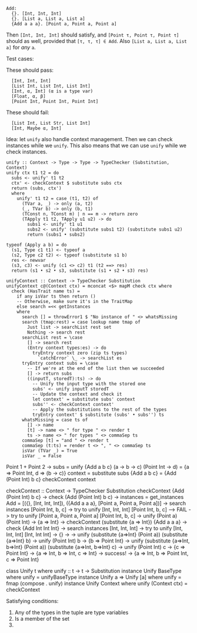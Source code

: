 
```
Add:
  {}. [Int, Int, Int]
  {}. [List a, List a, List a]
  {Add a a a}. [Point a, Point a, Point a]
```

Then `[Int, Int, Int]` should satisfy, and `[Point τ, Point τ, Point τ]` should as well, provided that `[τ, τ, τ] ∈ Add`. Also `[List a, List a, List a]` for *any* `a`.

Test cases:


These should pass:
```
  [Int, Int, Int]
  [List Int, List Int, List Int]
  [Int, α, Int] (α is a type var)
  [Float, α, β]
  [Point Int, Point Int, Point Int]
```
These should fail:
```
  [List Int, List Str, List Int]
  [Int, Maybe α, Int]
```

Idea: let `unify` also handle context management. Then we can check instances while we `unify`.  This also means that we can use `unify` while we check instances.

```
unify :: Context -> Type -> Type -> TypeChecker (Substitution, Context)
unify ctx t1 t2 = do
  subs <- unify' t1 t2
  ctx' <- checkContext $ substitute subs ctx
  return (subs, ctx')
  where
    unify' t1 t2 = case (t1, t2) of
      (TVar a, _) -> only (a, t2)
      (_, TVar b) -> only (b, t1)
      (TConst n, TConst m) | n == m -> return zero
      (TApply t1 t2, TApply u1 u2) -> do
        subs1 <- unify' t1 u1
        subs2 <- unify' (substitute subs1 t2) (substitute subs1 u2)
        return (subs1 • subs2)

typeof (Apply a b) = do
  (s1, Type c1 t1) <- typeof a
  (s2, Type c2 t2) <- typeof (substitute s1 b)
  res <- newvar
  (s3, c3) <- unify (c1 <> c2) t1 (t2 ==> res)
  return (s1 • s2 • s3, substitute (s1 • s2 • s3) res)

unifyContext :: Context -> TypeChecker Substitution
unifyContext c@(Context ctx) = mconcat <$> mapM check ctx where
  check (HasTrait name ts) =
    if any isVar ts then return ()
    -- Otherwise, make sure it's in the TraitMap
    else search =<< getInstances
    where
      search [] = throwError1 $ "No instance of " <> whatsMissing
      search (tmap:rest) = case lookup name tmap of
        Just list -> searchList rest set
        Nothing -> search rest
      searchList rest = \case
        [] -> search rest
        (Entry context types:es) -> do
          tryEntry context zero (zip ts types)
            `catchError` \_ -> searchList es
      tryEntry context subs = \case
        -- If we're at the end of the list then we succeeded
        [] -> return subs
        ((inputT, storedT):ts) -> do
          -- Unify the input type with the stored one
          subs' <- unify inputT storedT
          -- Update the context and check it
          let context' = substitute subs' context
          subs'' <- checkContext context'
          -- Apply the substitutions to the rest of the types
          tryEntry context' $ substitute (subs' • subs'') ts
      whatsMissing = case ts of
        [] -> name
        [t] -> name <> " for type " <> render t
        ts -> name <> " for types " <> commaSep ts
      commaSep [t] = "and " <> render t
      commaSep (t:ts) = render t <> ", " <> commaSep ts
      isVar (TVar _) = True
      isVar _ = False
```

Point 1 + Point 2 ->
  subs = unify {Add a b c} (a -> b -> c) (Point Int -> d)
       = {a => Point Int, d => (b -> c)}
  context = substitute subs {Add a b c}
           = {Add (Point Int) b c}
  checkContext context


checkContext :: Context -> TypeChecker Substitution
checkContext {Add (Point Int) b c}
 -> check (Add (Point Int) b c)
   -> instances = get_instances Add
                = [({}, [Int, Int, Int]),
                   ({Add a a a}, [Point a, Point a, Point a])]
      -> search instances [Point Int, b, c]
        -> try to unify [Int, Int, Int] [Point Int, b, c] --> FAIL
        -> try to unify [Point a, Point a, Point a] [Point Int, b, c]
           -> unify (Point a) (Point Int)
             -> {a => Int}
           -> checkContext (substitute {a => Int}) {Add a a a}
             -> check {Add Int Int Int}
             -> search instances [Int, Int, Int]
               -> try to unify [Int, Int, Int] [Int, Int Int]
               -> {}
           ->
           -> unify (substitute {a=>Int} (Point a)) (substitute {a=>Int} b)
             -> unify (Point Int) b
             -> {b => Point Int}
           -> unify (substitute {a=>Int, b=>Int} (Point a))
                    (substitute {a=>Int, b=>Int} c)
             -> unify (Point Int) c
             -> {c => Point Int}
           -> {a => Int, b => Int, c => Int}
        -> success!
      -> {a => Int, b => Point Int, c => Point Int}

class Unify t where
  unify :: t -> t -> Substitution
instance Unify BaseType where
  unify = unifyBaseType
instance Unify a => Unify [a] where
  unify = fmap (compose . unify)
instance Unify Context where
  unify (Context ctx) = checkContext

























Satisfying conditions:
1) Any of the types in the tuple are type variables
2) Is a member of the set
3)
